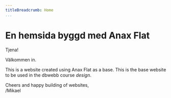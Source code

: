 ```yaml
---
titleBreadcrumb: Home
...
```

En hemsida byggd med Anax Flat
===============================

Tjena!

Välkommen in.

This is a website created using Anax Flat as a base. This is the base website to be used in the dbwebb course *design*.

Cheers and happy building of websites,  
/Mikael
